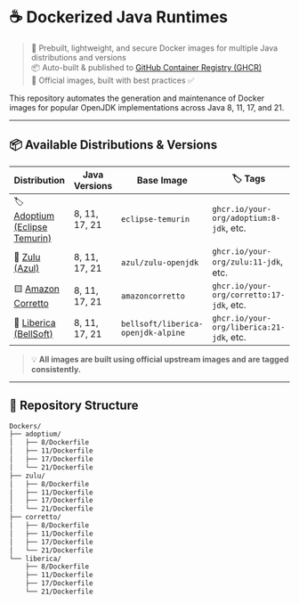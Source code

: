 # ☕ Dockerized Java Runtimes

> 🚀 Prebuilt, lightweight, and secure Docker images for multiple Java distributions and versions  
> 📦 Auto-built & published to [GitHub Container Registry (GHCR)](https://ghcr.io)  
> 🔐 Official images, built with best practices ✅

This repository automates the generation and maintenance of Docker images for popular OpenJDK implementations across Java 8, 11, 17, and 21.

---

## 📦 Available Distributions & Versions

| Distribution | Java Versions | Base Image | 🏷️ Tags |
|-------------|---------------|------------|--------|
| 🏷️ [Adoptium (Eclipse Temurin)](https://adoptium.net) | 8, 11, 17, 21 | `eclipse-temurin` | `ghcr.io/your-org/adoptium:8-jdk`, etc. |
| 🔵 [Zulu (Azul)](https://www.azul.com) | 8, 11, 17, 21 | `azul/zulu-openjdk` | `ghcr.io/your-org/zulu:11-jdk`, etc. |
| 🟨 [Amazon Corretto](https://aws.amazon.com/corretto/) | 8, 11, 17, 21 | `amazoncorretto` | `ghcr.io/your-org/corretto:17-jdk`, etc. |
| 🌿 [Liberica (BellSoft)](https://bell-sw.com) | 8, 11, 17, 21 | `bellsoft/liberica-openjdk-alpine` | `ghcr.io/your-org/liberica:21-jdk`, etc. |

> 💡 **All images are built using official upstream images and are tagged consistently.**

---

## 📁 Repository Structure

```bash
Dockers/
├── adoptium/
│   ├── 8/Dockerfile
│   ├── 11/Dockerfile
│   ├── 17/Dockerfile
│   └── 21/Dockerfile
├── zulu/
│   ├── 8/Dockerfile
│   ├── 11/Dockerfile
│   ├── 17/Dockerfile
│   └── 21/Dockerfile
├── corretto/
│   ├── 8/Dockerfile
│   ├── 11/Dockerfile
│   ├── 17/Dockerfile
│   └── 21/Dockerfile
└── liberica/
    ├── 8/Dockerfile
    ├── 11/Dockerfile
    ├── 17/Dockerfile
    └── 21/Dockerfile